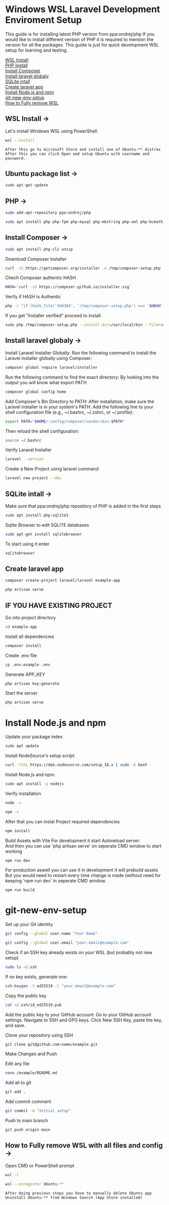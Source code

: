 # Windows WSL Laravel Development Enviroment Setup
This guide is for installing latest PHP version from ppa:ondrej/php
If you would like to install different version of PHP it is required to mention the version for all the packages.
This guide is just for quick development WSL setup for learning and testing.

[WSL Install](#wsl-install--)  
[PHP Install](#php--)  
[Install Composer](#install-composer--)  
[Install laravel globaly](#install-laravel-globaly--)  
[SQLite intall](#sqlite-intall--)  
[Create laravel app](#create-laravel-app)  
[Install Node.js and npm](#install-nodejs-and-npm)  
[git-new-env-setup](#git-new-env-setup)  
[How to Fully remove WSL](#how-to-fully-remove-wsl-with-all-files-and-config--)  

## WSL Install ->
Let's install Windows WSL using PowerShell.
```bash
wsl --install
```
```
After this go to microsoft Store and install one of Ubuntu-** distros
After this you can click Open and setup Ubuntu with username and password.
```

## Ubuntu package list ->
```bash
sudo apt-get update
```

## PHP ->
```bash
sudo add-apt-repository ppa:ondrej/php
```
```bash
sudo apt install php php-fpm php-mysql php-mbstring php-xml php-bcmath php-intl php-curl php-zip
```


## Install Composer ->
```bash
sudo apt install php-cli unzip
```
Download Composer installer
```bash
curl -sS https://getcomposer.org/installer -o /tmp/composer-setup.php
```
Chech Composer authentic HASH
```bash
HASH=`curl -sS https://composer.github.io/installer.sig`
```
Verify if HASH is Authentic
```bash
php -r "if (hash_file('SHA384', '/tmp/composer-setup.php') === '$HASH') { echo 'Installer verified'; } else { echo 'Installer corrupt'; unlink('composer-setup.php'); } echo PHP_EOL;"
```
If you get "Installer verified" proceed to install
```bash
sudo php /tmp/composer-setup.php --install-dir=/usr/local/bin --filename=composer
```

## Install laravel globaly ->
Install Laravel Installer Globally: Run the following command to install the Laravel installer globally using Composer:
```bash
composer global require laravel/installer
```

Run the following command to find the exact directory:
By looking into the output you will know what export PATH
```bash
composer global config home
```

Add Composer's Bin Directory to PATH: After installation, make sure the Laravel installer is in your system's PATH. Add the following line to your shell configuration file (e.g., ~/.bashrc, ~/.zshrc, or ~/.profile):
```bash
export PATH="$HOME/.config/composer/vendor/bin:$PATH"
```

Then reload the shell configuration:
```bash
source ~/.bashrc
```
Verify Laravel Installer
```bash
laravel --version
```
Create a New Project using laravel command
```bash
laravel new project --dev
```

## SQLite intall ->
Make sure that ppa:ondrej/php repository of PHP is added in the first steps
```bash
sudo apt install php-sqlite3
```
Sqlite Browser to edit SQLITE databases
```bash
sudo apt-get install sqlitebrowser
```
To start using it enter
```bash
sqlitebrowser
```

## Create laravel app
```bash
composer create-project laravel/laravel example-app
```
```bash
php artisan serve
```

## IF YOU HAVE EXISTING PROJECT
Go into project directory
```bash
cd example-app
```
Install all dependencies
```bash
composer install
```
Create .env file
```bash
cp .env.example .env
```
Generate APP_KEY
```bash
php artisan key:generate
```
Start the server
```bash
php artisan serve
```

# Install Node.js and npm
Update your package index
```bash
sudo apt update
```
Install NodeSource's setup script:
```bash
curl -fsSL https://deb.nodesource.com/setup_18.x | sudo -E bash -
```
Install Node.js and npm:
```bash
sudo apt install -y nodejs
```
Verify installation
```bash
node -v
```
```bash
npm -v
```
After that you can instal Project required dependencies
```bash
npm install
```
Build Assets with Vite
For development it start Autoreload server:  
And then you can use 'php artisan serve' on seperate CMD window to start working
```bash
npm run dev
```
For production aswell you can use it in development it will prebuild assets  
But you would need to restart every time change is made (without need for keeping 'npm run dev' in seperate CMD window.
```bash
npm run build
```

# git-new-env-setup

Set up your Git identity
```bash
git config --global user.name "Your Name"
```
```bash
git config --global user.email "your.email@example.com"
```

Check if an SSH key already exists on your WSL (but probably not new setup)
```bash
sudo ls ~/.ssh
```

If no key exists, generate one:
```bash
ssh-keygen -t ed25519 -C "your.email@example.com"
```

Copy the public key
```bash
cat ~/.ssh/id_ed25519.pub
```

Add the public key to your GitHub account:
Go to your GitHub account settings.
Navigate to SSH and GPG keys.
Click New SSH Key, paste the key, and save.

Clone your repository using SSH
```bash
git clone git@github.com:name/example.git
```

Make Changes and Push

Edit any file
```bash
nano /example/README.md
```
Add all to git
```bash
git add .
```
Add commit comment
```bash
git commit -m "Initial setup"
```
Push to main branch
```bash
git push origin main
```


## How to Fully remove WSL with all files and config ->
Open CMD or PowerShell prompt
```bash
wsl -l
```
```bash
wsl --unregister Ubuntu-**
```
```
After doing previous steps you have to manually delete Ubuntu app
Uninstall Ubuntu-** from Windows Search (App Store installed)
```



